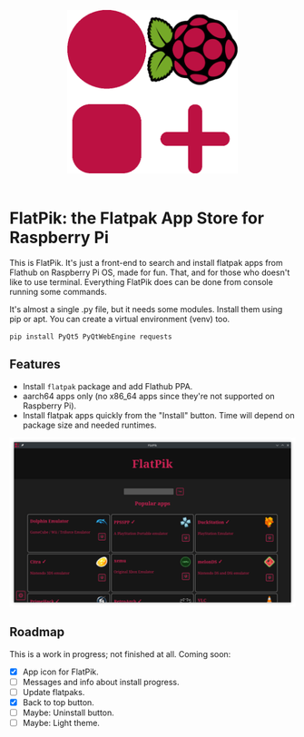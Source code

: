 <p align="center"><img src="img/FlatPik.png" style="width: 300px; margin-bottom:20px"></p>

# FlatPik: the Flatpak App Store for Raspberry Pi

This is FlatPik. It's just a front-end to search and install flatpak apps from Flathub on Raspberry Pi OS, made for fun. That, and for those who doesn't like to use terminal. Everything FlatPik does can be done from console running some commands.

It's almost a single .py file, but it needs some modules. Install them using pip or apt. You can create a virtual environment (venv) too.

```shell
pip install PyQt5 PyQtWebEngine requests
```

## Features

* Install `flatpak` package and add Flathub PPA.
* aarch64 apps only (no x86_64 apps since they're not supported on Raspberry Pi).
* Install flatpak apps quickly from the "Install" button. Time will depend on package size and needed runtimes.

![Captura de FlatPik](img/featured.png)

## Roadmap

This is a work in progress; not finished at all. Coming soon:

* [x] App icon for FlatPik.
* [ ] Messages and info about install progress.
* [ ] Update flatpaks.
* [x] Back to top button.
* [ ] Maybe: Uninstall button.
* [ ] Maybe: Light theme.
